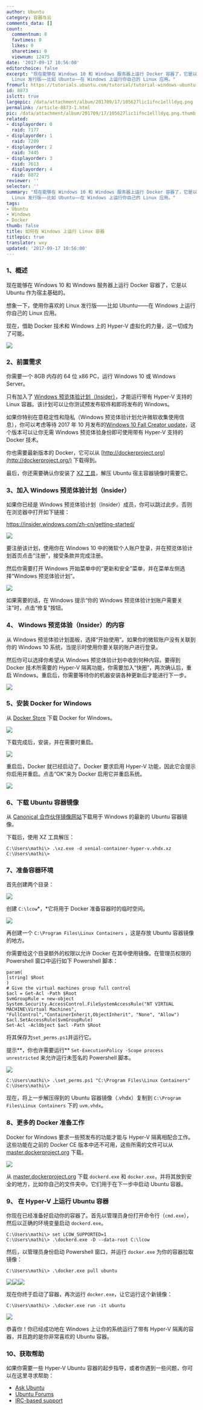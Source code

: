 ```yaml
---
author: Ubuntu
category: 容器与云
comments_data: []
count:
  commentnum: 0
  favtimes: 0
  likes: 0
  sharetimes: 0
  viewnum: 12475
date: '2017-09-17 10:56:00'
editorchoice: false
excerpt: "现在能够在 Windows 10 和 Windows 服务器上运行 Docker 容器了，它是以 Ubuntu 作为宿主基础的。\r\n想象一下，使用你喜欢的
  Linux 发行版——比如 Ubuntu——在 Windows 上运行你自己的 Linux 应用。"
fromurl: https://tutorials.ubuntu.com/tutorial/tutorial-windows-ubuntu-hyperv-containers
id: 8873
islctt: true
largepic: /data/attachment/album/201709/17/105627lic1ifnc1ellldyq.png
permalink: /article-8873-1.html
pic: /data/attachment/album/201709/17/105627lic1ifnc1ellldyq.png.thumb.jpg
related:
- displayorder: 0
  raid: 7177
- displayorder: 1
  raid: 7209
- displayorder: 2
  raid: 7445
- displayorder: 3
  raid: 7613
- displayorder: 4
  raid: 8872
reviewer: ''
selector: ''
summary: "现在能够在 Windows 10 和 Windows 服务器上运行 Docker 容器了，它是以 Ubuntu 作为宿主基础的。\r\n想象一下，使用你喜欢的
  Linux 发行版——比如 Ubuntu——在 Windows 上运行你自己的 Linux 应用。"
tags:
- Ubuntu
- Windows
- Docker
thumb: false
title: 如何在 Windows 上运行 Linux 容器
titlepic: true
translator: wxy
updated: '2017-09-17 10:56:00'
---
```


### 1、概述


现在能够在 Windows 10 和 Windows 服务器上运行 Docker 容器了，它是以 Ubuntu 作为宿主基础的。


想象一下，使用你喜欢的 Linux 发行版——比如 Ubuntu——在 Windows 上运行你自己的 Linux 应用。


现在，借助 Docker 技术和 Windows 上的 Hyper-V 虚拟化的力量，这一切成为了可能。


![](/data/attachment/album/201709/17/105627lic1ifnc1ellldyq.png)


### 2、前置需求


你需要一个 8GB 内存的 64 位 x86 PC，运行 Windows 10 或 Windows Server。


只有加入了 [Windows 预览体验计划（Insider）](https://insider.windows.com/zh-cn/)，才能运行带有 Hyper-V 支持的 Linux 容器。该计划可以让你测试预发布软件和即将发布的 Windows。


如果你特别在意稳定性和隐私（Windows 预览体验计划允许微软收集使用信息），你可以考虑等待 2017 年 10 月发布的[Windows 10 Fall Creator update](https://www.microsoft.com/zh-cn/windows/upcoming-features)，这个版本可以让你无需 Windows 预览体验身份即可使用带有 Hyper-V 支持的 Docker 技术。


你也需要最新版本的 Docker，它可以从 [http://dockerproject.org](http://dockerproject.org/) 下载得到。


最后，你还需要确认你安装了 [XZ 工具](https://tukaani.org/xz/)，解压 Ubuntu 宿主容器镜像时需要它。


### 3、加入 Windows 预览体验计划（Insider）


如果你已经是 Windows 预览体验计划（Insider）成员，你可以跳过此步。否则在浏览器中打开如下链接：


<https://insider.windows.com/zh-cn/getting-started/>


![](/data/attachment/album/201709/17/105628r1f5llb715oe74ev.png)


要注册该计划，使用你在 Windows 10 中的微软个人账户登录，并在预览体验计划首页点击“注册”，接受条款并完成注册。


然后你需要打开 Windows 开始菜单中的“更新和安全”菜单，并在菜单左侧选择“Windows 预览体验计划”。


![](/data/attachment/album/201709/17/105629vaj0lxjlisjxbxxi.png)


如果需要的话，在 Windows 提示“你的 Windows 预览体验计划账户需要关注”时，点击“修复”按钮。


### 4、 Windows 预览体验（Insider）的内容


从 Windows 预览体验计划面板，选择“开始使用”。如果你的微软账户没有关联到你的 Windows 10 系统，当提示时使用你要关联的账户进行登录。


然后你可以选择你希望从 Windows 预览体验计划中收到何种内容。要得到 Docker 技术所需要的 Hyper-V 隔离功能，你需要加入“快圈”，两次确认后，重启 Windows。重启后，你需要等待你的机器安装各种更新后才能进行下一步。


![](/data/attachment/album/201709/17/105629f4eztyygtllys353.png)


### 5、安装 Docker for Windows


从 [Docker Store](https://store.docker.com/editions/community/docker-ce-desktop-windows) 下载 Docker for Windows。


![](/data/attachment/album/201709/17/105630dkytkjadteopjkyj.png)


下载完成后，安装，并在需要时重启。


![](/data/attachment/album/201709/17/105630g593jnjjnsh9zsvd.png)


重启后，Docker 就已经启动了。Docker 要求启用 Hyper-V 功能，因此它会提示你启用并重启。点击“OK”来为 Docker 启用它并重启系统。


![](/data/attachment/album/201709/17/105631czj3e9y3tt5t99ky.png)


### 6、下载 Ubuntu 容器镜像


从 [Canonical 合作伙伴镜像网站](https://partner-images.canonical.com/hyper-v/linux-containers/xenial/current/)下载用于 Windows 的最新的 Ubuntu 容器镜像。


下载后，使用 XZ 工具解压：



```
C:\Users\mathi\> .\xz.exe -d xenial-container-hyper-v.vhdx.xz
C:\Users\mathi\>
```

### 7、准备容器环境


首先创建两个目录：


![](/data/attachment/album/201709/17/105631e5ifc5qqsb1skk8t.png)


创建 `C:\lcow`*，*它将用于 Docker 准备容器时的临时空间。


![](/data/attachment/album/201709/17/105632r3pp4nxx5ixyw6l5.png)


再创建一个 `C:\Program Files\Linux Containers` ，这是存放 Ubuntu 容器镜像的地方。


你需要给这个目录额外的权限以允许 Docker 在其中使用镜像。在管理员权限的 Powershell 窗口中运行如下 Powershell 脚本：



```
param(
[string] $Root
)
# Give the virtual machines group full control
$acl = Get-Acl -Path $Root
$vmGroupRule = new-object System.Security.AccessControl.FileSystemAccessRule("NT VIRTUAL MACHINE\Virtual Machines", "FullControl","ContainerInherit,ObjectInherit", "None", "Allow")
$acl.SetAccessRule($vmGroupRule)
Set-Acl -AclObject $acl -Path $Root
```

将其保存为`set_perms.ps1`并运行它。


提示**，你也许需要运行** `Set-ExecutionPolicy -Scope process unrestricted` 来允许运行未签名的 Powershell 脚本。


![](/data/attachment/album/201709/17/105632ds3k6bsnfeg33nga.png)



```
C:\Users\mathi\> .\set_perms.ps1 "C:\Program Files\Linux Containers"
C:\Users\mathi\>
```

现在，将上一步解压得到的 Ubuntu 容器镜像（.vhdx）复制到 `C:\Program Files\Linux Containers` 下的 `uvm.vhdx`。


### 8、更多的 Docker 准备工作


Docker for Windows 要求一些预发布的功能才能与 Hyper-V 隔离相配合工作。这些功能在之前的 Docker CE 版本中还不可用，这些所需的文件可以从 [master.dockerproject.org](https://master.dockerproject.org/) 下载。


![](/data/attachment/album/201709/17/105632min17nhnghyls827.png)


从 [master.dockerproject.org](https://master.dockerproject.org/) 下载 `dockerd.exe` 和 `docker.exe`，并将其放到安全的地方，比如你自己的文件夹中。它们用于在下一步中启动 Ubuntu 容器。


### 9、 在 Hyper-V 上运行 Ubuntu 容器


你现在已经准备好启动你的容器了。首先以管理员身份打开命令行（`cmd.exe`），然后以正确的环境变量启动 `dockerd.exe`。



```
C:\Users\mathi\> set LCOW_SUPPORTED=1
C:\Users\mathi\> .\dockerd.exe -D --data-root C:\lcow
```

然后，以管理员身份启动 Powershell 窗口，并运行 `docker.exe` 为你的容器拉取镜像：



```
C:\Users\mathi\> .\docker.exe pull ubuntu
```

![](/data/attachment/album/201709/17/105633miwxzgigxipj6gpq.png)![](/data/attachment/album/201709/17/105634p351gz3sy5g1zzgy.png)![](/data/attachment/album/201709/17/105634uv6sjxloxl0xv6ym.png)


现在你终于启动了容器，再次运行 `docker.exe`，让它运行这个新镜像：



```
C:\Users\mathi\> .\docker.exe run -it ubuntu
```

![](/data/attachment/album/201709/17/105627lic1ifnc1ellldyq.png)


恭喜你！你已经成功地在 Windows 上让你的系统运行了带有 Hyper-V 隔离的容器，并且跑的是你非常喜欢的 Ubuntu 容器。


### 10、获取帮助


如果你需要一些 Hyper-V Ubuntu 容器的起步指导，或者你遇到一些问题，你可以在这里寻求帮助：


* [Ask Ubuntu](https://askubuntu.com/)
* [Ubuntu Forums](https://ubuntuforums.org/)
* [IRC-based support](https://wiki.ubuntu.com/IRC/ChannelList)